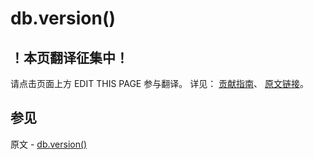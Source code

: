 # db.version()

## ！本页翻译征集中！

请点击页面上方 EDIT THIS PAGE 参与翻译。
详见：
[贡献指南]( https://github.com/JinMuInfo/MongoDB-Manual-zh/blob/master/CONTRIBUTING.md )、
[原文链接](  https://docs.mongodb.com/manual/reference/method/db.version/  )。

## 参见

原文 - [db.version()]( https://docs.mongodb.com/manual/reference/method/db.version/ )

